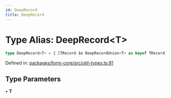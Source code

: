 ```yaml
---
id: DeepRecord
title: DeepRecord
---
```


<!-- DO NOT EDIT: this page is autogenerated from the type comments -->

# Type Alias: DeepRecord\<T\>

```ts
type DeepRecord<T> = { [TRecord in DeepRecordUnion<T> as keyof TRecord]: TRecord[keyof TRecord] };
```

Defined in: [packages/form-core/src/util-types.ts:91](https://github.com/TanStack/form/blob/main/packages/form-core/src/util-types.ts#L91)

## Type Parameters

• **T**
